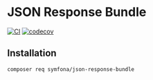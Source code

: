 # JSON Response Bundle

[![CI](https://github.com/symfona/json-response-bundle/actions/workflows/ci.yaml/badge.svg)](https://github.com/symfona/json-response-bundle/actions/workflows/ci.yaml)
[![codecov](https://codecov.io/gh/symfona/json-response-bundle/branch/main/graph/badge.svg?token=RLIHF3BDYA)](https://codecov.io/gh/symfona/json-response-bundle)

## Installation

```bash
composer req symfona/json-response-bundle
```
